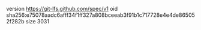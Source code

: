 version https://git-lfs.github.com/spec/v1
oid sha256:e75078aadc6afff34f1ff327a808bceeab3f91b1c717728e4e4de865052f282b
size 3031
